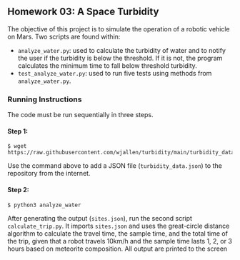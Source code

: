 ## Homework 03: A Space Turbidity

The objective of this project is to simulate the operation of a robotic vehicle on Mars. Two scripts are found within:

* `analyze_water.py`: used to calculate the turbidity of water and to notify the user if the turbidity is below the threshold. If it is not, the program calculates the minimum time to fall below threshold turbidity.
* `test_analyze_water.py`: used to run five tests using methods from `analyze_water.py`.

### Running Instructions

The code must be run sequentially in three steps.

#### Step 1:

```
$ wget https://raw.githubusercontent.com/wjallen/turbidity/main/turbidity_data.json
```

Use the command above to add a JSON file (`turbidity_data.json`) to the repository from the internet.

#### Step 2:

```
$ python3 analyze_water
```

After generating the output (`sites.json`), run the second script `calculate_trip.py`.
It imports `sites.json` and uses the great-circle distance algorithm to calculate
the travel time, the sample time, and the total time of the trip, given that a robot
travels 10km/h and the sample time lasts 1, 2, or 3 hours  based on meteorite
composition. All output are printed to the screen
